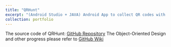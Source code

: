 ```yaml
---
title: "QRHunt"
excerpt: "(Android Studio + JAVA) Android App to collect QR codes with friends.<br/><img src='/images/500x300.png'>"
collection: portfolio
---
```



The source code of QRHunt: [GitHub Repository](https://github.com/CMPUT301W22T14/QRHunt)
The Object-Oriented Design and other progress please refer to [GitHub Wiki](https://github.com/CMPUT301W22T14/QRHunt/wiki)

